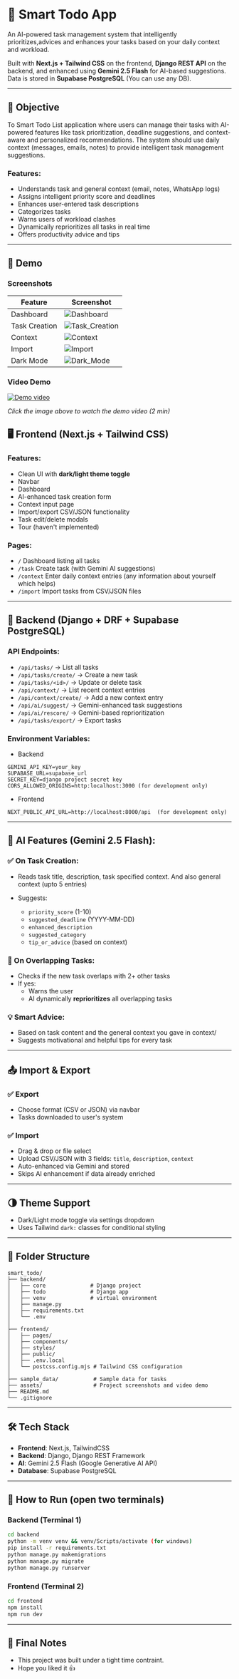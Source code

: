 # 🧠 Smart Todo App

An AI-powered task management system that intelligently prioritizes,advices and enhances your tasks based on your daily context and workload.

Built with **Next.js + Tailwind CSS** on the frontend, **Django REST API** on the backend, and enhanced using **Gemini 2.5 Flash** for AI-based suggestions. Data is stored in **Supabase PostgreSQL** (You can use any DB).

---

## 🎯 Objective

To Smart Todo List application where users can manage their tasks with AI-powered features like task prioritization, deadline suggestions, and context-aware and personalized recommendations. The system should use daily context (messages, emails, notes) to provide intelligent task management suggestions.

### Features:
- Understands task and general context (email, notes, WhatsApp logs)
- Assigns intelligent priority score and deadlines
- Enhances user-entered task descriptions
- Categorizes tasks
- Warns users of workload clashes
- Dynamically reprioritizes all tasks in real time
- Offers productivity advice and tips

---

## 🎥 Demo

### Screenshots

| Feature | Screenshot |
|---------|------------|
| Dashboard | ![Dashboard](assets/Dashboard.png) |
| Task Creation | ![Task_Creation](assets/Task_creation.png) |
| Context | ![Context](assets/Context.png) |
| Import | ![Import](assets/Import_tasks.png) |
| Dark Mode | ![Dark_Mode](assets/Dark_theme.png) |

### Video Demo

[![Demo video](https://youtu.be/qe6HLa059co)](https://youtu.be/qe6HLa059co)

*Click the image above to watch the demo video (2 min)*


## 🖥️ Frontend (Next.js + Tailwind CSS)

### Features:
- Clean UI with **dark/light theme toggle**
- Navbar
- Dashboard
- AI-enhanced task creation form
- Context input page
- Import/export CSV/JSON functionality
- Task edit/delete modals
- Tour (haven't implemented)



### Pages:
- `/` Dashboard listing all tasks
- `/task` Create task (with Gemini AI suggestions)
- `/context` Enter daily context entries (any information about yourself which helps)
- `/import` Import tasks from CSV/JSON files

---

## 🔧 Backend (Django + DRF + Supabase PostgreSQL)

### API Endpoints:
- `/api/tasks/` → List all tasks
- `/api/tasks/create/` → Create a new task
- `/api/tasks/<id>/` → Update or delete task
- `/api/context/` → List recent context entries
- `/api/context/create/` → Add a new context entry
- `/api/ai/suggest/` → Gemini-enhanced task suggestions
- `/api/ai/rescore/` → Gemini-based reprioritization
- `/api/tasks/export/` → Export tasks

### Environment Variables:
- Backend
```
GEMINI_API_KEY=your_key
SUPABASE_URL=supabase_url
SECRET_KEY=django project secret key
CORS_ALLOWED_ORIGINS=http:localhost:3000 (for development only)
```

- Frontend
```
NEXT_PUBLIC_API_URL=http://localhost:8000/api  (for development only)
```

---

## 🧠 AI Features (Gemini 2.5 Flash):

### ✅ On Task Creation:
- Reads task title, description, task specified context. And also general context (upto 5 entries)

- Suggests:
  - `priority_score` (1-10)
  - `suggested_deadline` (YYYY-MM-DD)
  - `enhanced_description`
  - `suggested_category` 
  - `tip_or_advice` (based on context)

### 🔄 On Overlapping Tasks:
- Checks if the new task overlaps with 2+ other tasks
- If yes:
  - Warns the user
  - AI dynamically **reprioritizes** all overlapping tasks


### 💡 Smart Advice:
- Based on task content and the general context you gave in context/
- Suggests motivational and helpful tips for every task

---

## 📤 Import & Export

### ✅ Export
- Choose format (CSV or JSON) via navbar
- Tasks downloaded to user's system

### ✅ Import
- Drag & drop or file select
- Upload CSV/JSON with 3 fields: `title`, `description`, `context`
- Auto-enhanced via Gemini and stored
- Skips AI enhancement if data already enriched

---

## 🌗 Theme Support

- Dark/Light mode toggle via settings dropdown
- Uses Tailwind `dark:` classes for conditional styling

---

## 📂 Folder Structure

```
smart_todo/
├── backend/
│   ├── core              # Django project
│   ├── todo              # Django app
│   ├── venv              # virtual environment
│   ├── manage.py
│   ├── requirements.txt
│   └── .env
│
├── frontend/
│   ├── pages/
│   ├── components/
│   ├── styles/
│   ├── public/
│   ├── .env.local
│   └── postcss.config.mjs # Tailwind CSS configuration
│
├── sample_data/           # Sample data for tasks
├── assets/                # Project screenshots and video demo
├── README.md
└── .gitignore
```

---

## 🛠 Tech Stack

- **Frontend**: Next.js, TailwindCSS
- **Backend**: Django, Django REST Framework
- **AI**: Gemini 2.5 Flash (Google Generative AI API)
- **Database**: Supabase PostgreSQL

---


## 🚀 How to Run (open two terminals)

### Backend (Terminal 1)
```bash
cd backend
python -m venv venv && venv/Scripts/activate (for windows)
pip install -r requirements.txt
python manage.py makemigrations
python manage.py migrate
python manage.py runserver
```

### Frontend (Terminal 2)
```bash
cd frontend
npm install
npm run dev
```

---

## 🏁 Final Notes
- This project was built under a tight time contraint.
- Hope you liked it 👍 

